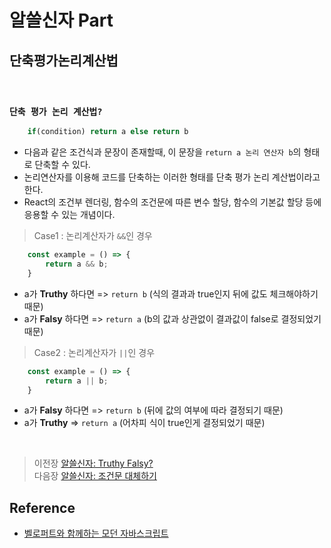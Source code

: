 # 알쓸신자 Part

## 단축평가논리계산법
<br/>

### `단축 평가 논리 계산법?`
```javascript 
    if(condition) return a else return b
``` 
- 다음과 같은 조건식과 문장이 존재할때, 이 문장을 `return a 논리 연산자 b`의 형태로 단축할 수 있다. 
- 논리연산자를 이용해 코드를 단축하는 이러한 형태를 단축 평가 논리 계산법이라고 한다.
- React의 조건부 렌더링, 함수의 조건문에 따른 변수 할당, 함수의 기본값 할당 등에 응용할 수 있는 개념이다.

>   Case1 : 논리계산자가 `&&`인 경우
```javascript 
    const example = () => {
        return a && b;
    }
``` 
- a가 __Truthy__ 하다면 => `return b` (식의 결과과 true인지 뒤에 값도 체크해야하기 때문)
- a가 __Falsy__ 하다면 => `return a` (b의 값과 상관없이 결과값이 false로 결정되었기 때문)

>   Case2 : 논리계산자가 `||`인 경우
```javascript 
    const example = () => {
        return a || b;
    }
``` 
- a가 __Falsy__ 하다면 => `return b` (뒤에 값의 여부에 따라 결정되기 때문)
- a가 __Truthy__ => `return a` (어차피 식이 true인게 결정되었기 때문)
</br>

>   이전장 [알쓸신자: Truthy Falsy?](https://github.com/ss-won/Javascript/blob/master/ASSJ/assj4.md)<br/>
>   다음장 [알쓸신자: 조건문 대체하기](https://github.com/ss-won/Javascript/blob/master/ASSJ/assj6.md)

## Reference
- [벨로퍼트와 함께하는 모던 자바스크립트](https://learnjs.vlpt.us/)
